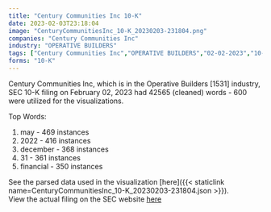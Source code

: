 ```yaml
---
title: "Century Communities Inc 10-K"
date: 2023-02-03T23:18:04
image: "CenturyCommunitiesInc_10-K_20230203-231804.png"
companies: "Century Communities Inc"
industry: "OPERATIVE BUILDERS"
tags: ["Century Communities Inc","OPERATIVE BUILDERS","02-02-2023","10-K"]
forms: "10-K"
---
```

Century Communities Inc, which is in the Operative Builders [1531] industry, SEC 10-K filing on February 02, 2023 had 42565 (cleaned) words - 600 were utilized for the visualizations.

Top Words:
1. may - 469 instances
2. 2022 - 416 instances
3. december - 368 instances
4. 31 - 361 instances
5. financial - 350 instances


See the parsed data used in the visualization [here]({{< staticlink name=CenturyCommunitiesInc_10-K_20230203-231804.json >}}).  
View the actual filing on the SEC website [here](https://www.sec.gov/Archives/edgar/data/1576940/0001576940-23-000005.txt)